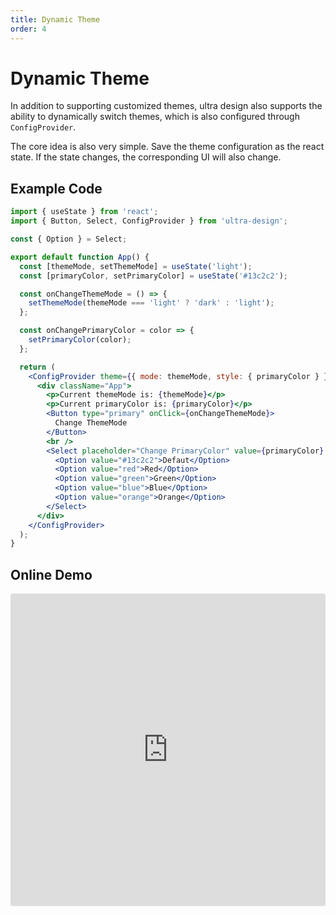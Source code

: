 ```yaml
---
title: Dynamic Theme
order: 4
---
```


# Dynamic Theme

In addition to supporting customized themes, ultra design also supports the ability to dynamically switch themes, which is also configured through `ConfigProvider`.

The core idea is also very simple. Save the theme configuration as the react state. If the state changes, the corresponding UI will also change.

## Example Code

```jsx | pure
import { useState } from 'react';
import { Button, Select, ConfigProvider } from 'ultra-design';

const { Option } = Select;

export default function App() {
  const [themeMode, setThemeMode] = useState('light');
  const [primaryColor, setPrimaryColor] = useState('#13c2c2');

  const onChangeThemeMode = () => {
    setThemeMode(themeMode === 'light' ? 'dark' : 'light');
  };

  const onChangePrimaryColor = color => {
    setPrimaryColor(color);
  };

  return (
    <ConfigProvider theme={{ mode: themeMode, style: { primaryColor } }}>
      <div className="App">
        <p>Current themeMode is: {themeMode}</p>
        <p>Current primaryColor is: {primaryColor}</p>
        <Button type="primary" onClick={onChangeThemeMode}>
          Change ThemeMode
        </Button>
        <br />
        <Select placeholder="Change PrimaryColor" value={primaryColor} onChange={onChangePrimaryColor}>
          <Option value="#13c2c2">Defaut</Option>
          <Option value="red">Red</Option>
          <Option value="green">Green</Option>
          <Option value="blue">Blue</Option>
          <Option value="orange">Orange</Option>
        </Select>
      </div>
    </ConfigProvider>
  );
}
```

## Online Demo

<iframe src="https://codesandbox.io/embed/icy-dawn-zbkdm?fontsize=14&hidenavigation=1&theme=dark"
     style="width:100%; height:500px; border:0; border-radius: 4px; overflow:hidden;"
     title="icy-dawn-zbkdm"
     allow="accelerometer; ambient-light-sensor; camera; encrypted-media; geolocation; gyroscope; hid; microphone; midi; payment; usb; vr; xr-spatial-tracking"
   ></iframe>
